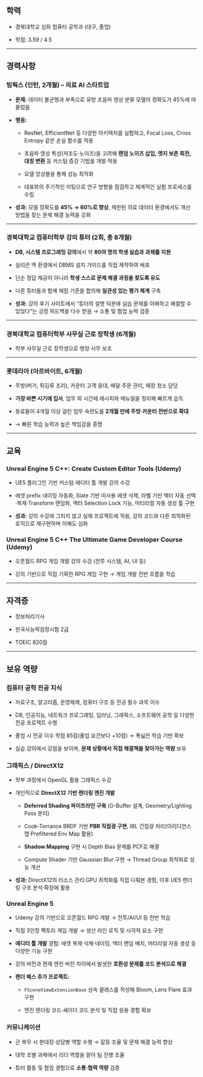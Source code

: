 ## 학력

- 경북대학교 심화 컴퓨터 공학과 (대구, 졸업)
    
- 학점: 3.59 / 4.5
    

---

## 경력사항

### 빔웍스 (인턴, 2개월) – 의료 AI 스타트업

- **문제:** 데이터 불균형과 부족으로 유방 초음파 영상 분류 모델의 정확도가 45%에 머물렀음
    
- **행동:**
    
    - ResNet, EfficientNet 등 다양한 아키텍처를 실험하고, Focal Loss, Cross Entropy 같은 손실 함수를 적용
        
    - 초음파 영상 특성(저조도·노이즈)을 고려해 **랜덤 노이즈 삽입, 엣지 보존 회전, 대칭 변환** 등 커스텀 증강 기법을 개발·적용
        
    - 모델 앙상블을 통해 성능 최적화
        
    - 대표와의 주기적인 미팅으로 연구 방향을 점검하고 체계적인 실험 프로세스를 수립
        
- **성과:** 모델 정확도를 **45% → 60%로 향상**, 제한된 의료 데이터 환경에서도 개선 방법을 찾는 문제 해결 능력을 강화
    

---

### 경북대학교 컴퓨터학부 강의 튜터 (2회, 총 8개월)

- **DB, 시스템 프로그래밍 강의**에서 약 **80여 명의 학생 실습과 과제를 지원**
    
- 실리콘 맥 환경에서 DBMS 설치 가이드를 직접 제작하여 배포
    
- 단순 정답 제공이 아니라 **학생 스스로 문제 해결 과정을 찾도록 유도**
    
- 다른 튜터들과 함께 채점 기준을 합의해 **일관성 있는 평가 체계** 구축
    
- **성과:** 강의 후기 사이트에서 “튜터의 설명 덕분에 실습 문제를 이해하고 해결할 수 있었다”는 긍정 피드백을 다수 받음 → 소통 및 협업 능력 검증
    

---

### 경북대학교 컴퓨터학부 사무실 근로 장학생 (6개월)

- 학부 사무실 근로 장학생으로 행정·사무 보조
    

---

### 롯데리아 (아르바이트, 6개월)

- 주방(버거, 튀김류 조리), 카운터 고객 응대, 배달 주문 관리, 매장 청소 담당
    
- **가장 바쁜 시기에 입사**, 업무 외 시간에 레시피와 매뉴얼을 정리해 빠르게 습득
    
- 동료들이 4개월 이상 걸린 업무 숙련도를 **2개월 만에 주방·카운터 전반으로 확대**
    
- → 빠른 학습 능력과 높은 책임감을 증명
    

---

## 교육

### Unreal Engine 5 C++: Create Custom Editor Tools (Udemy)

- UE5 플러그인 기반 커스텀 에디터 툴 개발 강의 수강
    
- 에셋 prefix 네이밍 자동화, Slate 기반 미사용 에셋 삭제, 라벨 기반 액터 자동 선택·복제·Transform 랜덤화, 액터 Selection Lock 기능, 머티리얼 자동 생성 툴 구현
    
- **성과:** 강의 수강에 그치지 않고 실제 프로젝트에 적용, 강의 코드와 다른 최적화된 로직으로 재구현하며 이해도 심화
    

### Unreal Engine 5 C++ The Ultimate Game Developer Course (Udemy)

- 오픈월드 RPG 게임 개발 강의 수강 (전투 시스템, AI, UI 등)
    
- 강의 기반으로 직접 기획한 RPG 게임 구현 → 게임 개발 전반 흐름을 학습
    

---

## 자격증

- 정보처리기사
    
- 한국사능력검정시험 2급
    
- TOEIC 820점
    

---

## 보유 역량

### 컴퓨터 공학 전공 지식

- 자료구조, 알고리즘, 운영체제, 컴퓨터 구조 등 전공 필수 과목 이수
    
- DB, 인공지능, 네트워크 프로그래밍, 딥러닝, 그래픽스, 소프트웨어 공학 등 다양한 전공 프로젝트 수행
    
- 졸업 시 전공 이수 학점 85점(졸업 요건보다 +10점) → 폭넓은 학습 기반 확보
    
- 실습 강의에서 강점을 보이며, **문제 상황에서 직접 해결책을 찾아가는 역량** 보유
    

### 그래픽스 / DirectX12

- 학부 과정에서 OpenGL 활용 그래픽스 수강
    
- 개인적으로 **DirectX12 기반 렌더링 엔진 개발**
    
    - **Deferred Shading 파이프라인 구축** (G-Buffer 설계, Geometry/Lighting Pass 분리)
        
    - Cook-Torrance BRDF 기반 **PBR 직접광 구현**, IBL 간접광 처리(이리디언스 맵·Prefiltered Env Map 활용)
        
    - **Shadow Mapping** 구현 시 Depth Bias 문제를 PCF로 해결
        
    - Compute Shader 기반 Gaussian Blur 구현 → Thread Group 최적화로 성능 개선
        
- **성과:** DirectX12의 리소스 관리·GPU 최적화를 직접 다뤄본 경험, 이후 UE5 렌더링 구조 분석·확장에 활용
    

### Unreal Engine 5

- Udemy 강의 기반으로 오픈월드 RPG 개발 → 전투/AI/UI 등 전반 학습
    
- 직접 3인칭 팩토리 게임 개발 → 생산 라인 로직 및 시각적 요소 구현
    
- **에디터 툴 개발** 경험: 에셋 복제·삭제·네이밍, 액터 랜덤 배치, 머티리얼 자동 생성 등 다양한 기능 구현
    
- 강의 버전과 현재 엔진 버전 차이에서 발생한 **호환성 문제를 코드 분석으로 해결**
    
- **렌더 패스 추가 프로젝트:**
    
    - `FSceneViewExtensionBase` 상속 클래스를 작성해 Bloom, Lens Flare 효과 구현
        
    - 엔진 렌더링 코드·셰이더 코드 분석 및 직접 응용 경험 확보
        

### 커뮤니케이션

- 군 복무 시 분대장·상담병 역할 수행 → 갈등 조율 및 문제 해결 능력 향상
    
- 대학 조별 과제에서 리더 역할을 맡아 팀 진행 조율
    
- 튜터 활동 및 협업 경험으로 **소통·협력 역량** 검증